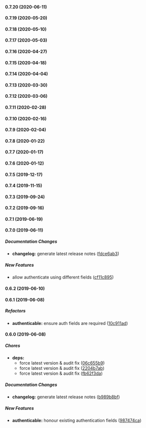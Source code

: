 #### 0.7.20 (2020-06-11)

#### 0.7.19 (2020-05-20)

#### 0.7.18 (2020-05-10)

#### 0.7.17 (2020-05-03)

#### 0.7.16 (2020-04-27)

#### 0.7.15 (2020-04-18)

#### 0.7.14 (2020-04-04)

#### 0.7.13 (2020-03-30)

#### 0.7.12 (2020-03-06)

#### 0.7.11 (2020-02-28)

#### 0.7.10 (2020-02-16)

#### 0.7.9 (2020-02-04)

#### 0.7.8 (2020-01-22)

#### 0.7.7 (2020-01-17)

#### 0.7.6 (2020-01-12)

#### 0.7.5 (2019-12-17)

#### 0.7.4 (2019-11-15)

#### 0.7.3 (2019-09-24)

#### 0.7.2 (2019-09-16)

#### 0.7.1 (2019-06-19)

#### 0.7.0 (2019-06-11)

##### Documentation Changes

* **changelog:**  generate latest release notes ([fdce6ab3](https://github.com/lykmapipo/irina/commit/fdce6ab32475afd00582ca974080e9332b74871a))

##### New Features

*  allow authenticate using different fields ([cf11c895](https://github.com/lykmapipo/irina/commit/cf11c8955af9b6fb3bd04b663cfa75108b59be06))

#### 0.6.2 (2019-06-10)

#### 0.6.1 (2019-06-08)

##### Refactors

* **authenticable:**  ensure auth fields are required ([10c911ad](https://github.com/lykmapipo/irina/commit/10c911ad389d1abff3c5e78a4ef34657a634fc45))

#### 0.6.0 (2019-06-08)

##### Chores

* **deps:**
  *  force latest version & audit fix ([06c655b9](https://github.com/lykmapipo/irina/commit/06c655b96ccc4c1767a3d16f979cd95a9c3dfa28))
  *  force latest version & audit fix ([2204b7ab](https://github.com/lykmapipo/irina/commit/2204b7abf1c4faaf664e68ef710d47cc04083293))
  *  force latest version & audit fix ([fb62f3da](https://github.com/lykmapipo/irina/commit/fb62f3da3d8dcdba50c5b619e491c5ce68299f9e))

##### Documentation Changes

* **changelog:**  generate latest release notes ([b989b8bf](https://github.com/lykmapipo/irina/commit/b989b8bffeeabbca4faf200f35f92339905b7c7d))

##### New Features

* **authenticable:**  honour existing authentication fields ([987474ca](https://github.com/lykmapipo/irina/commit/987474ca09e9233188a3937a65d0bf873d6f1ae4))


